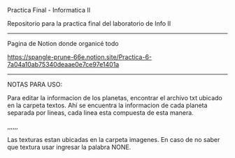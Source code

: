 Practica Final - Informatica II

Repositorio para la practica final del laboratorio de Info II

-------------------------------------------------------------------------

Pagina de Notion donde organicé todo

https://spangle-prune-66e.notion.site/Practica-6-7a04a10ab75340deaae0e7ce97e1401a

-------------------------------------------------------------------------

NOTAS PARA USO:

Para editar la informacion de los planetas, encontrar el archivo txt ubicado en la carpeta textos.
Ahí se encuentra la informacion de cada planeta separada por lineas, cada linea esta compuesta de esta manera.

<Nombre de la textura>,<pos inicial x>,<pos inicial y>,<masa>,<radio>,<vel inicial x>,<vel inicial y>

Las texturas estan ubicadas en la carpeta imagenes.
En caso de no saber que textura usar ingresar la palabra NONE.
